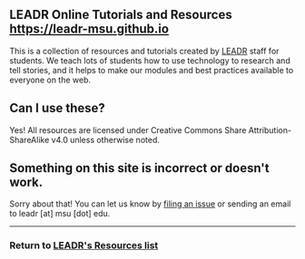 LEADR Online Tutorials and Resources
https://leadr-msu.github.io
-----
This is a collection of resources and tutorials created by [LEADR](https://leadr.msu.edu) staff for students. We teach lots of students how to use technology to research and tell stories, and it helps to make our modules and best practices available to everyone on the web.

## Can I use these?
Yes! All resources are licensed under Creative Commons Share Attribution-ShareAlike v4.0 unless otherwise noted.

## Something on this site is incorrect or doesn't work.
Sorry about that! You can let us know by [filing an issue](https://help.github.com/articles/creating-an-issue/) or sending an email to leadr [at] msu [dot] edu.

-----
### Return to [LEADR's Resources list](https://github.com/leadr-msu/resources)
